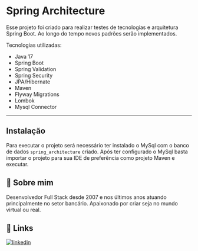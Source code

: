
# Spring Architecture

Esse projeto foi criado para realizar testes de tecnologias e arquitetura Spring Boot. Ao longo do tempo novos padrões serão implementados.

Tecnologias utilizadas:

- Java 17
- Spring Boot
- Spring Validation
- Spring Security
- JPA/Hibernate
- Maven 
- Flyway Migrations
- Lombok
- Mysql Connector

*******




## Instalação

Para executar o projeto será necessário ter instalado o MySql com o banco de dados `spring_architecture` criado. Após ter configurado o MySql basta importar o projeto para sua IDE de preferência como projeto Maven e executar.
    
## 🚀 Sobre mim
Desenvolvedor Full Stack desde 2007 e nos últimos anos atuando principalmente no setor bancário. Apaixonado por criar seja no mundo virtual ou real.




## 🔗 Links
[![linkedin](https://img.shields.io/badge/linkedin-0A66C2?style=for-the-badge&logo=linkedin&logoColor=white)](https://www.linkedin.com/in/alex-ribeiro-de-lima)

